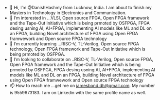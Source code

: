- 👋 Hi, I’m @DanishHashmy from Lucknow, India. I am about to finish my Masters in Technology in Electronics and Communication. 
- 👀 I’m interested in ...VLSI, Open source FPGA, Open FPGA framework and the Tape-Out Initiative which is being prmoted by OSFPGA, FPGA desing usning AI, AI+FPGA, implementing AI models like ML and DL on an FPGA, building Novel architecture of FPGA using Open FPGA framwework and Open source FPGA technology
- 🌱 I’m currently learning ...RISC-V, TL-Verilog, Open source FPGA technology, Open FPGA framework and Tape-Out Initiative which is being prmoted by OSFPGA.
- 💞️ I’m looking to collaborate on ..RISC-V, TL-Verilog, Open source FPGA, Open FPGA framework and the Tape-Out Initiative which is being prmoted by OSFPGA, FPGA desing usning AI, AI+FPGA, implementing AI models like ML and DL on an FPGA, building Novel architecture of FPGA using Open FPGA framwework and Open source FPGA technology
- 📫 How to reach me ...get me on jamesbond.dh@gmail.com. My number is 9559673183. I am on Linkedin with the same profile name as well. 

<!---
DanishHashmy/DanishHashmy is a ✨ special ✨ repository because its `README.md` (this file) appears on your GitHub profile.
You can click the Preview link to take a look at your changes.
--->
